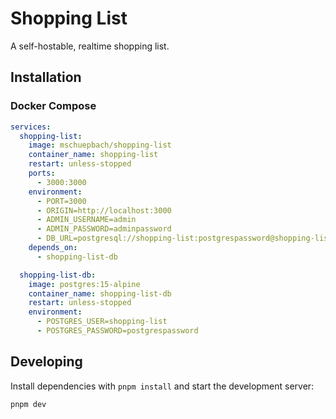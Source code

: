 # Shopping List

A self-hostable, realtime shopping list.

## Installation

### Docker Compose

```yml
services:
  shopping-list:
    image: mschuepbach/shopping-list
    container_name: shopping-list
    restart: unless-stopped
    ports:
      - 3000:3000
    environment:
      - PORT=3000
      - ORIGIN=http://localhost:3000
      - ADMIN_USERNAME=admin
      - ADMIN_PASSWORD=adminpassword
      - DB_URL=postgresql://shopping-list:postgrespassword@shopping-list-db:5432/shopping-list
    depends_on:
      - shopping-list-db

  shopping-list-db:
    image: postgres:15-alpine
    container_name: shopping-list-db
    restart: unless-stopped
    environment:
      - POSTGRES_USER=shopping-list
      - POSTGRES_PASSWORD=postgrespassword
```

## Developing

Install dependencies with `pnpm install` and start the development server:

```bash
pnpm dev
```

